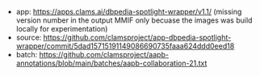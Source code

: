 * app: https://apps.clams.ai/dbpedia-spotlight-wrapper/v1.1/ (missing version number in the output MMIF only becuase the images was build locally for experimentation)
* source: https://github.com/clamsproject/app-dbpedia-spotlight-wrapper/commit/5dad15715191149086690735faaa624ddd0eed18
* batch: https://github.com/clamsproject/aapb-annotations/blob/main/batches/aapb-collaboration-21.txt
